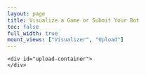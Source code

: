 ```yaml
---
layout: page
title: Visualize a Game or Submit Your Bot
toc: false
full_width: true
mount_views: ["Visualizer", "Upload"]
---
```


<div id="visualizer">
</div>

<div class="row">
    <div id="visualizer-container">
    </div>
    
    <div id="upload-container">
    </div>
</div>
